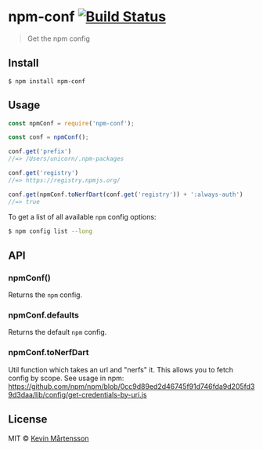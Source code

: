 # npm-conf [![Build Status](https://travis-ci.org/kevva/npm-conf.svg?branch=master)](https://travis-ci.org/kevva/npm-conf)

> Get the npm config


## Install

```
$ npm install npm-conf
```


## Usage

```js
const npmConf = require('npm-conf');

const conf = npmConf();

conf.get('prefix')
//=> /Users/unicorn/.npm-packages

conf.get('registry')
//=> https://registry.npmjs.org/

conf.get(npmConf.toNerfDart(conf.get('registry')) + ':always-auth')
//=> true
```

To get a list of all available `npm` config options:

```bash
$ npm config list --long
```


## API

### npmConf()

Returns the `npm` config.

### npmConf.defaults

Returns the default `npm` config.

### npmConf.toNerfDart

Util function which takes an url and "nerfs" it. This allows you to fetch
config by scope. See usage in npm:
https://github.com/npm/npm/blob/0cc9d89ed2d46745f91d746fda9d205fd39d3daa/lib/config/get-credentials-by-uri.js


## License

MIT © [Kevin Mårtensson](https://github.com/kevva)
